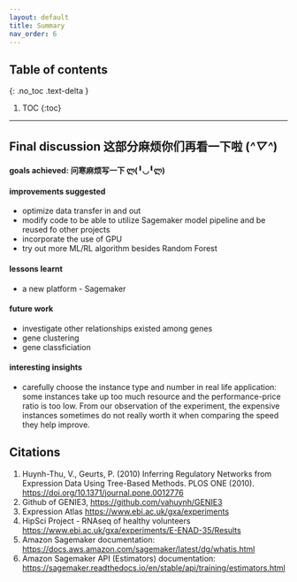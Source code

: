 ```yaml
---
layout: default
title: Summary
nav_order: 6
---
```


## Table of contents
{: .no_toc .text-delta }

1. TOC
{:toc}

---

## Final discussion 这部分麻烦你们再看一下啦 (*^▽^*)
#### goals achieved: 问寒麻烦写一下 ლ(╹◡╹ლ)
#### improvements suggested
* optimize data transfer in and out
* modify code to be able to utilize Sagemaker model pipeline and be reused fo other projects
* incorporate the use of GPU
* try out more ML/RL algorithm besides Random Forest
#### lessons learnt
* a new platform - Sagemaker
#### future work
* investigate other relationships existed among genes
* gene clustering
* gene classficiation
#### interesting insights
* carefully choose the instance type and number in real life application: some instances take up too much resource and the performance-price ratio is too low. From our observation of the experiment, the expensive instances sometimes do not really worth it when comparing the speed they help improve.

## Citations
1. Huynh-Thu, V., Geurts, P. (2010) Inferring Regulatory Networks from Expression Data Using Tree-Based Methods. PLOS ONE (2010). https://doi.org/10.1371/journal.pone.0012776 
1. Github of GENIE3, https://github.com/vahuynh/GENIE3 
1. Expression Atlas https://www.ebi.ac.uk/gxa/experiments 
1. HipSci Project - RNAseq of healthy volunteers https://www.ebi.ac.uk/gxa/experiments/E-ENAD-35/Results 
1. Amazon Sagemaker documentation: https://docs.aws.amazon.com/sagemaker/latest/dg/whatis.html
1. Amazon Sagemaker API (Estimators) documentation: https://sagemaker.readthedocs.io/en/stable/api/training/estimators.html
